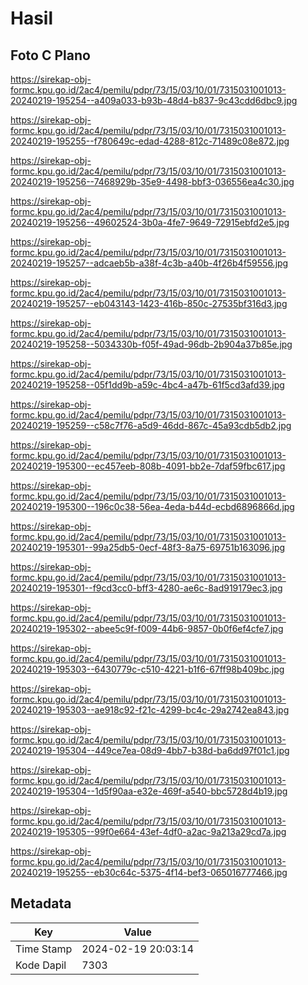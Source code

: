 # Hasil

## Foto C Plano

https://sirekap-obj-formc.kpu.go.id/2ac4/pemilu/pdpr/73/15/03/10/01/7315031001013-20240219-195254--a409a033-b93b-48d4-b837-9c43cdd6dbc9.jpg

https://sirekap-obj-formc.kpu.go.id/2ac4/pemilu/pdpr/73/15/03/10/01/7315031001013-20240219-195255--f780649c-edad-4288-812c-71489c08e872.jpg

https://sirekap-obj-formc.kpu.go.id/2ac4/pemilu/pdpr/73/15/03/10/01/7315031001013-20240219-195256--7468929b-35e9-4498-bbf3-036556ea4c30.jpg

https://sirekap-obj-formc.kpu.go.id/2ac4/pemilu/pdpr/73/15/03/10/01/7315031001013-20240219-195256--49602524-3b0a-4fe7-9649-72915ebfd2e5.jpg

https://sirekap-obj-formc.kpu.go.id/2ac4/pemilu/pdpr/73/15/03/10/01/7315031001013-20240219-195257--adcaeb5b-a38f-4c3b-a40b-4f26b4f59556.jpg

https://sirekap-obj-formc.kpu.go.id/2ac4/pemilu/pdpr/73/15/03/10/01/7315031001013-20240219-195257--eb043143-1423-416b-850c-27535bf316d3.jpg

https://sirekap-obj-formc.kpu.go.id/2ac4/pemilu/pdpr/73/15/03/10/01/7315031001013-20240219-195258--5034330b-f05f-49ad-96db-2b904a37b85e.jpg

https://sirekap-obj-formc.kpu.go.id/2ac4/pemilu/pdpr/73/15/03/10/01/7315031001013-20240219-195258--05f1dd9b-a59c-4bc4-a47b-61f5cd3afd39.jpg

https://sirekap-obj-formc.kpu.go.id/2ac4/pemilu/pdpr/73/15/03/10/01/7315031001013-20240219-195259--c58c7f76-a5d9-46dd-867c-45a93cdb5db2.jpg

https://sirekap-obj-formc.kpu.go.id/2ac4/pemilu/pdpr/73/15/03/10/01/7315031001013-20240219-195300--ec457eeb-808b-4091-bb2e-7daf59fbc617.jpg

https://sirekap-obj-formc.kpu.go.id/2ac4/pemilu/pdpr/73/15/03/10/01/7315031001013-20240219-195300--196c0c38-56ea-4eda-b44d-ecbd6896866d.jpg

https://sirekap-obj-formc.kpu.go.id/2ac4/pemilu/pdpr/73/15/03/10/01/7315031001013-20240219-195301--99a25db5-0ecf-48f3-8a75-69751b163096.jpg

https://sirekap-obj-formc.kpu.go.id/2ac4/pemilu/pdpr/73/15/03/10/01/7315031001013-20240219-195301--f9cd3cc0-bff3-4280-ae6c-8ad919179ec3.jpg

https://sirekap-obj-formc.kpu.go.id/2ac4/pemilu/pdpr/73/15/03/10/01/7315031001013-20240219-195302--abee5c9f-f009-44b6-9857-0b0f6ef4cfe7.jpg

https://sirekap-obj-formc.kpu.go.id/2ac4/pemilu/pdpr/73/15/03/10/01/7315031001013-20240219-195303--6430779c-c510-4221-b1f6-67ff98b409bc.jpg

https://sirekap-obj-formc.kpu.go.id/2ac4/pemilu/pdpr/73/15/03/10/01/7315031001013-20240219-195303--ae918c92-f21c-4299-bc4c-29a2742ea843.jpg

https://sirekap-obj-formc.kpu.go.id/2ac4/pemilu/pdpr/73/15/03/10/01/7315031001013-20240219-195304--449ce7ea-08d9-4bb7-b38d-ba6dd97f01c1.jpg

https://sirekap-obj-formc.kpu.go.id/2ac4/pemilu/pdpr/73/15/03/10/01/7315031001013-20240219-195304--1d5f90aa-e32e-469f-a540-bbc5728d4b19.jpg

https://sirekap-obj-formc.kpu.go.id/2ac4/pemilu/pdpr/73/15/03/10/01/7315031001013-20240219-195305--99f0e664-43ef-4df0-a2ac-9a213a29cd7a.jpg

https://sirekap-obj-formc.kpu.go.id/2ac4/pemilu/pdpr/73/15/03/10/01/7315031001013-20240219-195255--eb30c64c-5375-4f14-bef3-065016777466.jpg


## Metadata

| Key        | Value               |
| ---------- | ------------------- |
| Time Stamp | 2024-02-19 20:03:14 |
| Kode Dapil | 7303                |



